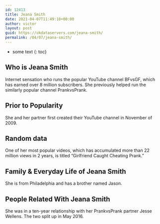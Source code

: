 ```yaml
---
id: 12413
title: Jeana Smith
date: 2021-04-07T11:49:18+00:00
author: victor
layout: post
guid: https://ukdataservers.com/jeana-smith/
permalink: /04/07/jeana-smith/
---
```


* some text
{: toc}


## Who is Jeana Smith



Internet sensation who runs the popular YouTube channel BFvsGF, which has earned over 8 million subscribers. She previously helped run the similarly popular channel PrankvsPrank. 

                
                
                
## Prior to Popularity



She and her partner first created their YouTube channel in November of 2009. 

                
                
                
## Random data



One of her most popular videos, which has accumulated more than 22 million views in 2 years, is titled &#8220;Girlfriend Caught Cheating Prank.&#8221;

                
                
                
## Family & Everyday Life of Jeana Smith



She is from Philadelphia and has a brother named Jason.

                
                
                
## People Related With Jeana Smith



She was in a ten-year relationship with her PrankvsPrank partner Jesse Wellens. The two split up in May 2016.

                
              
            
          
          
          